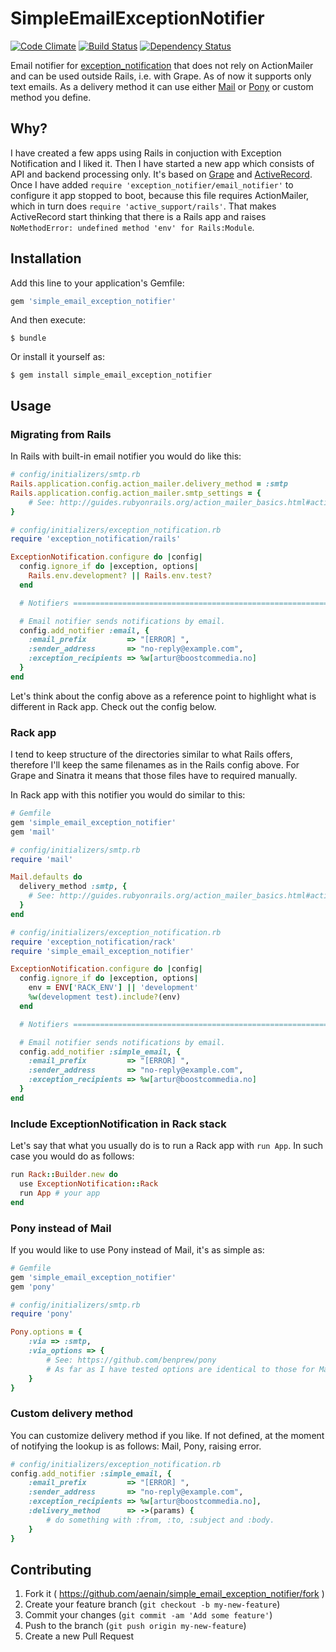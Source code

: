 # SimpleEmailExceptionNotifier

[![Code Climate](https://codeclimate.com/github/aenain/simple_email_exception_notifier/badges/gpa.svg)](https://codeclimate.com/github/aenain/simple_email_exception_notifier)
[![Build Status](https://travis-ci.org/aenain/simple_email_exception_notifier.svg?branch=master)](https://travis-ci.org/aenain/simple_email_exception_notifier)
[![Dependency Status](https://gemnasium.com/aenain/simple_email_exception_notifier.svg)](https://gemnasium.com/aenain/simple_email_exception_notifier)

Email notifier for [exception_notification](https://github.com/smartinez87/exception_notification) that does not rely on ActionMailer and can be used outside Rails, i.e. with Grape. As of now it supports only text emails. As a delivery method it can use either [Mail](https://github.com/mikel/mail) or [Pony](https://github.com/benprew/pony) or custom method you define.

## Why?

I have created a few apps using Rails in conjuction with Exception Notification and I liked it. Then I have started a new app which consists of API and backend processing only. It's based on [Grape](https://github.com/intridea/grape) and [ActiveRecord](https://github.com/rails/rails/tree/master/activerecord). Once I have added `require 'exception_notifier/email_notifier'` to configure it app stopped to boot, because this file requires ActionMailer, which in turn does `require 'active_support/rails'`. That makes ActiveRecord start thinking that there is a Rails app and raises `NoMethodError: undefined method 'env' for Rails:Module`.

## Installation

Add this line to your application's Gemfile:

```ruby
gem 'simple_email_exception_notifier'
```

And then execute:

    $ bundle

Or install it yourself as:

    $ gem install simple_email_exception_notifier

## Usage

### Migrating from Rails

In Rails with built-in email notifier you would do like this:

```ruby
# config/initializers/smtp.rb
Rails.application.config.action_mailer.delivery_method = :smtp
Rails.application.config.action_mailer.smtp_settings = {
    # See: http://guides.rubyonrails.org/action_mailer_basics.html#action-mailer-configuration-for-gmail
}
```

```ruby
# config/initializers/exception_notification.rb
require 'exception_notification/rails'

ExceptionNotification.configure do |config|
  config.ignore_if do |exception, options|
    Rails.env.development? || Rails.env.test?
  end

  # Notifiers =================================================================

  # Email notifier sends notifications by email.
  config.add_notifier :email, {
    :email_prefix         => "[ERROR] ",
    :sender_address       => "no-reply@example.com",
    :exception_recipients => %w[artur@boostcommedia.no]
  }
end
```

Let's think about the config above as a reference point to highlight what is different in Rack app. Check out the config below.

### Rack app

I tend to keep structure of the directories similar to what Rails offers, therefore I'll keep the same filenames as in the Rails config above. For Grape and Sinatra it means that those files have to required manually.

In Rack app with this notifier you would do similar to this:

```ruby
# Gemfile
gem 'simple_email_exception_notifier'
gem 'mail'
```

```ruby
# config/initializers/smtp.rb
require 'mail'

Mail.defaults do
  delivery_method :smtp, {
    # See: http://guides.rubyonrails.org/action_mailer_basics.html#action-mailer-configuration-for-gmail
  }
end
```

```ruby
# config/initializers/exception_notification.rb
require 'exception_notification/rack'
require 'simple_email_exception_notifier'

ExceptionNotification.configure do |config|
  config.ignore_if do |exception, options|
    env = ENV['RACK_ENV'] || 'development'
    %w(development test).include?(env)
  end

  # Notifiers =================================================================

  # Email notifier sends notifications by email.
  config.add_notifier :simple_email, {
    :email_prefix         => "[ERROR] ",
    :sender_address       => "no-reply@example.com",
    :exception_recipients => %w[artur@boostcommedia.no]
  }
end
```

### Include ExceptionNotification in Rack stack

Let's say that what you usually do is to run a Rack app with `run App`.
In such case you would do as follows:

```ruby
run Rack::Builder.new do
  use ExceptionNotification::Rack
  run App # your app
end
```

### Pony instead of Mail

If you would like to use Pony instead of Mail, it's as simple as:

```ruby
# Gemfile
gem 'simple_email_exception_notifier'
gem 'pony'
```

```ruby
# config/initializers/smtp.rb
require 'pony'

Pony.options = {
    :via => :smtp,
    :via_options => {
        # See: https://github.com/benprew/pony
        # As far as I have tested options are identical to those for Mail
    }
}
```

### Custom delivery method

You can customize delivery method if you like. If not defined, at the moment of notifying the lookup is as follows: Mail, Pony, raising error.

```ruby
# config/initializers/exception_notification.rb
config.add_notifier :simple_email, {
    :email_prefix         => "[ERROR] ",
    :sender_address       => "no-reply@example.com",
    :exception_recipients => %w[artur@boostcommedia.no],
    :delivery_method      => ->(params) {
        # do something with :from, :to, :subject and :body.
    }
}
```

## Contributing

1. Fork it ( https://github.com/aenain/simple_email_exception_notifier/fork )
2. Create your feature branch (`git checkout -b my-new-feature`)
3. Commit your changes (`git commit -am 'Add some feature'`)
4. Push to the branch (`git push origin my-new-feature`)
5. Create a new Pull Request
